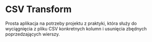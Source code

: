 # CSV Transform
Prosta aplikacja na potrzeby projektu z praktyki, która służy do wyciągnięcia z pliku CSV konkretnych kolumn i usunięcia zbędnych poprzedzających wierszy.
